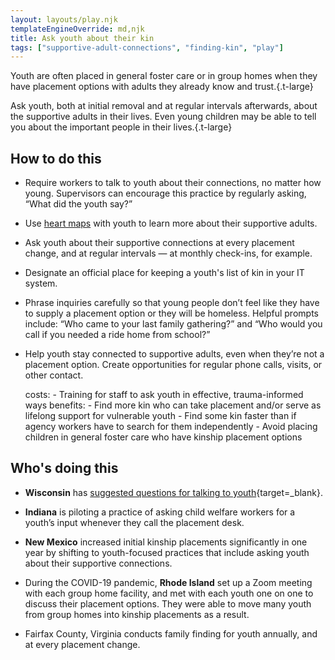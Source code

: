 ```yaml
---
layout: layouts/play.njk
templateEngineOverride: md,njk
title: Ask youth about their kin
tags: ["supportive-adult-connections", "finding-kin", "play"]
---
```


Youth are often placed in general foster care or in group homes when they have placement options with adults they already know and trust.{.t-large}

Ask youth, both at initial removal and at regular intervals afterwards, about the supportive adults in their lives. Even young children may be able to tell you about the important people in their lives.{.t-large}

## How to do this

* Require workers to talk to youth about their connections, no matter how young. Supervisors can encourage this practice by regularly asking, “What did the youth say?”

* Use [heart maps](/recommendations/use-heart-map) with youth to learn more about their supportive adults.

* Ask youth about their supportive connections at every placement change, and at regular intervals — at monthly check-ins, for example.

* Designate an official place for keeping a youth's list of kin in your IT system.

* Phrase inquiries carefully so that young people don’t feel like they have to supply a placement option or they will be homeless. Helpful prompts include: “Who came to your last family gathering?” and “Who would you call if you needed a ride home from school?”

* Help youth stay connected to supportive adults, even when they’re not a placement option. Create opportunities for regular phone calls, visits, or other contact.

    costs:
      - Training for staff to ask youth in effective, trauma-informed ways
    benefits:
      - Find more kin who can take placement and/or serve as lifelong support
        for vulnerable youth
      - Find some kin faster than if agency workers have to search for them
        independently
      - Avoid placing children in general foster care who have kinship placement
        options

## Who's doing this

* **Wisconsin** has [suggested questions for talking to youth](https://drive.google.com/file/d/1vhn78eupW25aIhfTGSVri1rh2y_0GEQ9/view){target=_blank}.

* **Indiana** is piloting a practice of asking child welfare workers for a youth’s input whenever they call the placement desk.

* **New Mexico** increased initial kinship placements significantly in one year by shifting to youth-focused practices that include asking youth about their supportive connections.

* During the COVID-19 pandemic, **Rhode Island** set up a Zoom meeting with each group home facility, and met with each youth one on one to discuss their placement options. They were able to move many youth from group homes into kinship placements as a result.

* Fairfax County, Virginia conducts family finding for youth annually, and at every placement change.